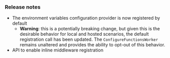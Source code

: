 ### Release notes
<!-- Please add your release notes in the following format:
- My change description (#PR/#issue)
-->
- The environment variables configuration provider is now registered by default
  - **Warning**: this is a potentially breaking change, but given this is the desirable behavior for
  local and hosted scenarios, the default registration call has been updated. The `ConfigureFunctionsWorker` remains unaltered and provides the ability to opt-out of this behavior.
- API to enable inline middleware registration